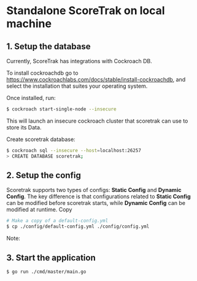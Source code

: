 # Standalone ScoreTrak on local machine


 ## 1. Setup the database
 Currently, ScoreTrak has integrations with Cockroach DB.
 
 To install cockroachdb go to https://www.cockroachlabs.com/docs/stable/install-cockroachdb, and select the installation that suites your operating system.
 
 Once installed, run:
 ```bash
 $ cockroach start-single-node --insecure
 ```
 This will launch an insecure cockroach cluster that scoretrak can use to store its Data.
 
 Create scoretrak database:
 ```bash
 $ cockroach sql --insecure --host=localhost:26257
 > CREATE DATABASE scoretrak;
 ```
 
 ## 2. Setup the config
 Scoretrak supports two types of configs: **Static Config** and **Dynamic Config**.
 The key difference is that configurations related to **Static Config** can be modified before scoretrak starts, while **Dynamic Config** can be modified at runtime.
 Copy 
 ```bash
 # Make a copy of a default-config.yml
 $ cp ./config/default-config.yml ./config/config.yml
 ```
 Note: 
 
 ## 3. Start the application
 ```bash
 $ go run ./cmd/master/main.go 
 ```
